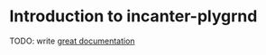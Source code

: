 # Introduction to incanter-plygrnd

TODO: write [great documentation](http://jacobian.org/writing/great-documentation/what-to-write/)

